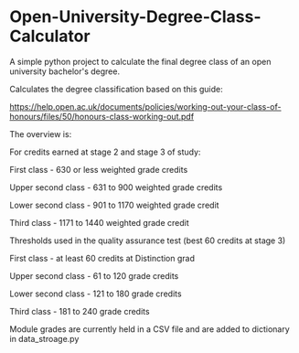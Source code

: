 # Open-University-Degree-Class-Calculator
A simple python project to calculate the final degree class of an open university bachelor's degree.

Calculates the degree classification based on this guide:

https://help.open.ac.uk/documents/policies/working-out-your-class-of-honours/files/50/honours-class-working-out.pdf

The overview is:

For credits earned at stage 2 and stage 3 of study:

First class - 630 or less weighted grade credits

Upper second class - 631 to 900 weighted grade credits

Lower second class - 901 to 1170 weighted grade credit

Third class - 1171 to 1440 weighted grade credit

Thresholds used in the quality assurance test (best 60 credits at stage 3)

First class - at least 60 credits at Distinction grad

Upper second class - 61 to 120 grade credits

Lower second class - 121 to 180 grade credits

Third class - 181 to 240 grade credits

Module grades are currently held in a CSV file and are added to dictionary in data_stroage.py


